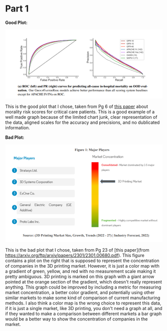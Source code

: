 # Part 1

**Good Plot:**  

![Good Image](https://github.com/ZachMckennedyFWig/DSPS_ZMckennedy/blob/d5320e6356d4e5aaf15580052e3521a2e60a27fc/HW8/GoodPlot.PNG)

This is the good plot that I chose, taken from Pg 6 of [this paper](https://arxiv.org/pdf/2311.13015.pdf) about morality risk scores for critical care patients. This is a good example of a well made graph because of the limited chart junk, clear representation of the data, aligned scales for the accuracy and precisions, and no dublicated information.  

**Bad Plot:**  

![Bad Image](https://github.com/ZachMckennedyFWig/DSPS_ZMckennedy/blob/d5320e6356d4e5aaf15580052e3521a2e60a27fc/HW8/BadPlot.PNG)

This is the bad plot that I chose, taken from Pg 23 of [this paper](from https://arxiv.org/ftp/arxiv/papers/2301/2301.00680.pdf). This figure contains a plot on the right that is supposed to represent the concentration of companies in the 3D printing market. However, it is just a color map with a gradient of green, yellow, and red with no measurement scale making it pretty ambiguous. 3D printing is marked on this graph with a giant arrow pointed at the orange section of the gradient, which doesn't really represent anything. This graph could be improved by including a metric for measuring market concentration, a better color gradient, and potentially using other similar markets to make some kind of comparison of current manufacturing methods. I also think a color map is the wrong choice to represent this data, if it is just a single market, like 3D printing, you don't need a graph at all, and if they wanted to make a comparison between different markets a bar graph would be a better way to show the concentration of companies in the market.
